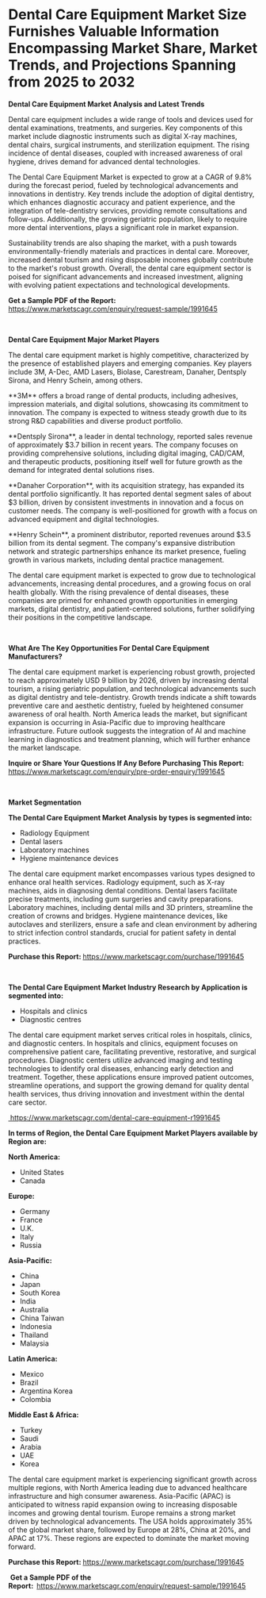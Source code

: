 <p><h1>Dental Care Equipment Market Size Furnishes Valuable Information Encompassing Market Share, Market Trends, and Projections Spanning from 2025 to 2032</h1></p><p><strong>Dental Care Equipment Market Analysis and Latest Trends</strong></p>
<p><p>Dental care equipment includes a wide range of tools and devices used for dental examinations, treatments, and surgeries. Key components of this market include diagnostic instruments such as digital X-ray machines, dental chairs, surgical instruments, and sterilization equipment. The rising incidence of dental diseases, coupled with increased awareness of oral hygiene, drives demand for advanced dental technologies.</p><p>The Dental Care Equipment Market is expected to grow at a CAGR of 9.8% during the forecast period, fueled by technological advancements and innovations in dentistry. Key trends include the adoption of digital dentistry, which enhances diagnostic accuracy and patient experience, and the integration of tele-dentistry services, providing remote consultations and follow-ups. Additionally, the growing geriatric population, likely to require more dental interventions, plays a significant role in market expansion. </p><p>Sustainability trends are also shaping the market, with a push towards environmentally-friendly materials and practices in dental care. Moreover, increased dental tourism and rising disposable incomes globally contribute to the market's robust growth. Overall, the dental care equipment sector is poised for significant advancements and increased investment, aligning with evolving patient expectations and technological developments.</p></p>
<p><strong>Get a Sample PDF of the Report:&nbsp;</strong> <a href="https://www.marketscagr.com/enquiry/request-sample/1991645?utm_campaign=2653&utm_medium=2&utm_source=Github&utm_content=ia&utm_term=13042025&utm_id=dental-care-equipment">https://www.marketscagr.com/enquiry/request-sample/1991645</a></p>
<p>&nbsp;</p>
<p><strong>Dental Care Equipment Major Market Players</strong></p>
<p><p>The dental care equipment market is highly competitive, characterized by the presence of established players and emerging companies. Key players include 3M, A-Dec, AMD Lasers, Biolase, Carestream, Danaher, Dentsply Sirona, and Henry Schein, among others.</p><p>**3M** offers a broad range of dental products, including adhesives, impression materials, and digital solutions, showcasing its commitment to innovation. The company is expected to witness steady growth due to its strong R&D capabilities and diverse product portfolio.</p><p>**Dentsply Sirona**, a leader in dental technology, reported sales revenue of approximately $3.7 billion in recent years. The company focuses on providing comprehensive solutions, including digital imaging, CAD/CAM, and therapeutic products, positioning itself well for future growth as the demand for integrated dental solutions rises.</p><p>**Danaher Corporation**, with its acquisition strategy, has expanded its dental portfolio significantly. It has reported dental segment sales of about $3 billion, driven by consistent investments in innovation and a focus on customer needs. The company is well-positioned for growth with a focus on advanced equipment and digital technologies.</p><p>**Henry Schein**, a prominent distributor, reported revenues around $3.5 billion from its dental segment. The company's expansive distribution network and strategic partnerships enhance its market presence, fueling growth in various markets, including dental practice management.</p><p>The dental care equipment market is expected to grow due to technological advancements, increasing dental procedures, and a growing focus on oral health globally. With the rising prevalence of dental diseases, these companies are primed for enhanced growth opportunities in emerging markets, digital dentistry, and patient-centered solutions, further solidifying their positions in the competitive landscape.</p></p>
<p>&nbsp;</p>
<p><strong>What Are The Key Opportunities For Dental Care Equipment Manufacturers?</strong></p>
<p><p>The dental care equipment market is experiencing robust growth, projected to reach approximately USD 9 billion by 2026, driven by increasing dental tourism, a rising geriatric population, and technological advancements such as digital dentistry and tele-dentistry. Growth trends indicate a shift towards preventive care and aesthetic dentistry, fueled by heightened consumer awareness of oral health. North America leads the market, but significant expansion is occurring in Asia-Pacific due to improving healthcare infrastructure. Future outlook suggests the integration of AI and machine learning in diagnostics and treatment planning, which will further enhance the market landscape.</p></p>
<p><strong>Inquire or Share Your Questions If Any Before Purchasing This Report:</strong> <a href="https://www.marketscagr.com/enquiry/pre-order-enquiry/1991645?utm_campaign=2653&utm_medium=2&utm_source=Github&utm_content=ia&utm_term=13042025&utm_id=dental-care-equipment">https://www.marketscagr.com/enquiry/pre-order-enquiry/1991645</a></p>
<p>&nbsp;</p>
<p><strong>Market Segmentation</strong></p>
<p><strong>The Dental Care Equipment Market Analysis by types is segmented into:</strong></p>
<p><ul><li>Radiology Equipment</li><li>Dental lasers</li><li>Laboratory machines</li><li>Hygiene maintenance devices</li></ul></p>
<p><p>The dental care equipment market encompasses various types designed to enhance oral health services. Radiology equipment, such as X-ray machines, aids in diagnosing dental conditions. Dental lasers facilitate precise treatments, including gum surgeries and cavity preparations. Laboratory machines, including dental mills and 3D printers, streamline the creation of crowns and bridges. Hygiene maintenance devices, like autoclaves and sterilizers, ensure a safe and clean environment by adhering to strict infection control standards, crucial for patient safety in dental practices.</p></p>
<p><strong>Purchase this Report:&nbsp;</strong><a href="https://www.marketscagr.com/purchase/1991645?utm_campaign=2653&utm_medium=2&utm_source=Github&utm_content=ia&utm_term=13042025&utm_id=dental-care-equipment">https://www.marketscagr.com/purchase/1991645</a></p>
<p>&nbsp;</p>
<p><strong>The Dental Care Equipment Market Industry Research by Application is segmented into:</strong></p>
<p><ul><li>Hospitals and clinics</li><li>Diagnostic centres</li></ul></p>
<p><p>The dental care equipment market serves critical roles in hospitals, clinics, and diagnostic centers. In hospitals and clinics, equipment focuses on comprehensive patient care, facilitating preventive, restorative, and surgical procedures. Diagnostic centers utilize advanced imaging and testing technologies to identify oral diseases, enhancing early detection and treatment. Together, these applications ensure improved patient outcomes, streamline operations, and support the growing demand for quality dental health services, thus driving innovation and investment within the dental care sector.</p></p>
<p><a href="https://www.marketscagr.com/dental-care-equipment-r1991645?utm_campaign=2653&utm_medium=2&utm_source=Github&utm_content=ia&utm_term=13042025&utm_id=dental-care-equipment">&nbsp;https://www.marketscagr.com/dental-care-equipment-r1991645</a></p>
<p><strong>In terms of Region, the Dental Care Equipment Market Players available by Region are:</strong></p>
<p>
    <p> <strong> North America: </strong>
        <ul>
            <li>United States</li>
            <li>Canada</li>
        </ul>
        </p> 
    <p> <strong> Europe: </strong>
        <ul>
            <li>Germany</li>
            <li>France</li>
            <li>U.K.</li>
            <li>Italy</li>
            <li>Russia</li>
        </ul>
        </p> 
    <p> <strong> Asia-Pacific: </strong>
        <ul>
            <li>China</li>
            <li>Japan</li>
            <li>South Korea</li>
            <li>India</li>
            <li>Australia</li>
            <li>China Taiwan</li>
            <li>Indonesia</li>
            <li>Thailand</li>
            <li>Malaysia</li>
        </ul>
        </p> 
    <p> <strong> Latin America: </strong>
        <ul>
            <li>Mexico</li>
            <li>Brazil</li>
            <li>Argentina Korea</li>
            <li>Colombia</li>
        </ul>
        </p> 
    <p> <strong> Middle East & Africa: </strong>
        <ul>
            <li>Turkey</li>
            <li>Saudi</li>
            <li>Arabia</li>
            <li>UAE</li>
            <li>Korea</li>
        </ul>
    </p>
    </p>
<p><p>The dental care equipment market is experiencing significant growth across multiple regions, with North America leading due to advanced healthcare infrastructure and high consumer awareness. Asia-Pacific (APAC) is anticipated to witness rapid expansion owing to increasing disposable incomes and growing dental tourism. Europe remains a strong market driven by technological advancements. The USA holds approximately 35% of the global market share, followed by Europe at 28%, China at 20%, and APAC at 17%. These regions are expected to dominate the market moving forward.</p></p>
<p><strong>Purchase this Report: </strong><a href="https://www.marketscagr.com/purchase/1991645?utm_campaign=2653&utm_medium=2&utm_source=Github&utm_content=ia&utm_term=13042025&utm_id=dental-care-equipment">https://www.marketscagr.com/purchase/1991645</a></p>
<p>&nbsp;<strong>Get a Sample PDF of the Report:&nbsp;&nbsp;</strong><a href="https://www.marketscagr.com/enquiry/request-sample/1991645?utm_campaign=2653&utm_medium=2&utm_source=Github&utm_content=ia&utm_term=13042025&utm_id=dental-care-equipment">https://www.marketscagr.com/enquiry/request-sample/1991645</a></p>
<p><strong></strong></p>
<p><p></p><p></p><p></p></p>